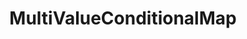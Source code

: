 ---
optionsClassName: MultiValueConditionalMapOptions
optionsClassFullName: MigrationTools.Tools.MultiValueConditionalMapOptions
configurationSamples:
- name: defaults
  description: 
  code: >-
    {
      "MigrationTools": {
        "Version": "16.0",
        "CommonTools": {
          "FieldMappingTool": {
            "FieldMaps": [
              {
                "FieldMapType": "MultiValueConditionalMap",
                "ApplyTo": [
                  "*"
                ]
              }
            ]
          }
        }
      }
    }
  sampleFor: MigrationTools.Tools.MultiValueConditionalMapOptions
- name: sample
  description: 
  code: >-
    {
      "MigrationTools": {
        "Version": "16.0",
        "CommonTools": {
          "FieldMappingTool": {
            "FieldMaps": [
              {
                "FieldMapType": "MultiValueConditionalMap",
                "ApplyTo": [
                  "SomeWorkItemType"
                ],
                "sourceFieldsAndValues": {
                  "Field1": "Value1",
                  "Field2": "Value2"
                },
                "targetFieldsAndValues": {
                  "Field1": "Value1",
                  "Field2": "Value2"
                }
              }
            ]
          }
        }
      }
    }
  sampleFor: MigrationTools.Tools.MultiValueConditionalMapOptions
- name: classic
  description: 
  code: >-
    {
      "$type": "MultiValueConditionalMapOptions",
      "sourceFieldsAndValues": {
        "Field1": "Value1",
        "Field2": "Value2"
      },
      "targetFieldsAndValues": {
        "Field1": "Value1",
        "Field2": "Value2"
      },
      "ApplyTo": [
        "*",
        "SomeWorkItemType"
      ]
    }
  sampleFor: MigrationTools.Tools.MultiValueConditionalMapOptions
description: missng XML code comments
className: MultiValueConditionalMap
typeName: FieldMaps
architecture: 
options:
- parameterName: ApplyTo
  type: List
  description: missng XML code comments
  defaultValue: missng XML code comments
- parameterName: sourceFieldsAndValues
  type: Dictionary
  description: missng XML code comments
  defaultValue: missng XML code comments
- parameterName: targetFieldsAndValues
  type: Dictionary
  description: missng XML code comments
  defaultValue: missng XML code comments
status: missng XML code comments
processingTarget: missng XML code comments
classFile: /src/MigrationTools.Clients.TfsObjectModel/Tools/FieldMappingTool/FieldMaps/MultiValueConditionalMap.cs
optionsClassFile: /src/MigrationTools/Tools/FieldMappingTool/FieldMaps/MultiValueConditionalMapOptions.cs

redirectFrom:
- /Reference/FieldMaps/MultiValueConditionalMapOptions/
layout: reference
toc: true
permalink: /Reference/FieldMaps/MultiValueConditionalMap/
title: MultiValueConditionalMap
categories:
- FieldMaps
- 
topics:
- topic: notes
  path: /docs/Reference/FieldMaps/MultiValueConditionalMap-notes.md
  exists: false
  markdown: ''
- topic: introduction
  path: /docs/Reference/FieldMaps/MultiValueConditionalMap-introduction.md
  exists: false
  markdown: ''

---